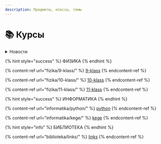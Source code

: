 ```yaml
---
description: Предметы, классы, темы
---
```


# 📚 Курсы

<details>

<summary>Новости</summary>

* [rabota-i-moshnost.md](fizika/9-klass/mekhanicheskie-yavleniya/rabota-i-moshnost.md "mention") - Физика-9

</details>

{% hint style="success" %}
ФИЗИКА
{% endhint %}

{% content-ref url="fizika/9-klass/" %}
[9-klass](fizika/9-klass/)
{% endcontent-ref %}

{% content-ref url="fizika/10-klass/" %}
[10-klass](fizika/10-klass/)
{% endcontent-ref %}

{% content-ref url="fizika/11-klass/" %}
[11-klass](fizika/11-klass/)
{% endcontent-ref %}

{% hint style="success" %}
ИНФОРМАТИКА
{% endhint %}

{% content-ref url="informatika/python/" %}
[python](informatika/python/)
{% endcontent-ref %}

{% content-ref url="informatika/kege/" %}
[kege](informatika/kege/)
{% endcontent-ref %}

{% hint style="info" %}
БИБЛИОТЕКА
{% endhint %}

{% content-ref url="biblioteka/links/" %}
[links](biblioteka/links/)
{% endcontent-ref %}
